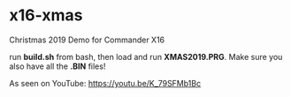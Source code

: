 # x16-xmas
Christmas 2019 Demo for Commander X16

run **build.sh** from bash, then load and run **XMAS2019.PRG**. Make sure you also have all the **.BIN** files!

As seen on YouTube: https://youtu.be/K_79SFMb1Bc
